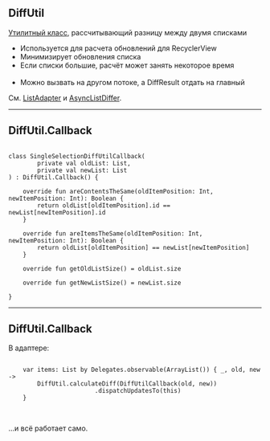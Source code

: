 ## DiffUtil

<a href="https://developer.android.com/reference/androidx/recyclerview/widget/DiffUtil">Утилитный класс</a>, рассчитывающий разницу между двумя списками
<ul>
<li>Используется для расчета обновлений для RecyclerView</li>
<li>Минимизирует обновления списка</li>
<li>Если списки большие, расчёт может занять некоторое время</li>

<br>

<li class="fragment" data-fragment-index="1">Можно вызвать на другом потоке, а DiffResult отдать на главный</li>
</ul>
<p class="fragment" data-fragment-index="1">См. <a href="https://developer.android.com/reference/androidx/recyclerview/widget/ListAdapter.html">ListAdapter</a> и <a href="https://developer.android.com/reference/androidx/recyclerview/widget/AsyncListDiffer.html">AsyncListDiffer</a>.</p>


------

## DiffUtil.Callback

<pre><code class="kotlin" data-trim data-noescape>
class SingleSelectionDiffUtilCallback(
        private val oldList: List<User>,
        private val newList: List<User>
) : DiffUtil.Callback() {

    override fun areContentsTheSame(oldItemPosition: Int, newItemPosition: Int): Boolean {
        return oldList[oldItemPosition].id == newList[newItemPosition].id
    }

    override fun areItemsTheSame(oldItemPosition: Int, newItemPosition: Int): Boolean {
        return oldList[oldItemPosition] == newList[newItemPosition]
    }

    override fun getOldListSize() = oldList.size

    override fun getNewListSize() = newList.size

}
</code></pre> 

------

## DiffUtil.Callback

В адаптере:

<pre><code class="kotlin large" data-trim data-noescape>
    var items: List<User> by Delegates.observable(ArrayList()) { _, old, new ->
        DiffUtil.calculateDiff(DiffUtilCallback(old, new))
                        .dispatchUpdatesTo(this)
    }
</code></pre> 

<br>

...и всё работает само.
<!-- .element: class="noveo-info fragment" data-fragment-index="1" -->
